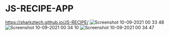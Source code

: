 # JS-RECIPE-APP
https://sharkztech.github.io/JS-RECIPE/
![Screenshot 10-09-2021 00 33 48](https://user-images.githubusercontent.com/87173929/136627263-7b2c6cd8-0368-4362-ac5f-fc1c607a05e0.png)
![Screenshot 10-09-2021 00 34 10](https://user-images.githubusercontent.com/87173929/136627271-4df733a5-4ec6-49de-bc39-bc2af18c77dc.png)
![Screenshot 10-09-2021 00 34 47](https://user-images.githubusercontent.com/87173929/136627281-0cf79dfa-851c-484e-9bbc-94c6f7c76cf2.png)
